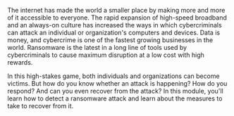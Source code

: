 The internet has made the world a smaller place by making more and more of it accessible to everyone. The rapid expansion of high-speed broadband and an always-on culture has increased the ways in which cybercriminals can attack an individual or organization's computers and devices. Data is money, and cybercrime is one of the fastest growing businesses in the world. Ransomware is the latest in a long line of tools used by cybercriminals to cause maximum disruption at a low cost with high rewards.

In this high-stakes game, both individuals and organizations can become victims. But how do you know whether an attack is happening? How do you respond? And can you even recover from the attack? In this module, you'll learn how to detect a ransomware attack and learn about the measures to take to recover from it.
